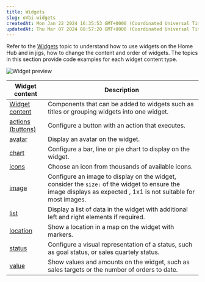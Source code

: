 ```yaml
---
title: Widgets
slug: oVbi-widgets
createdAt: Mon Jan 22 2024 16:35:53 GMT+0000 (Coordinated Universal Time)
updatedAt: Thu Mar 07 2024 08:57:20 GMT+0000 (Coordinated Universal Time)
---
```


Refer to the [Widgets](https://docs.jigx.com/widgets) topic to understand how to use widgets on the Home Hub and in jigs, how to change the content and order of widgets. The topics in this section provide code examples for each widget content type.

![Widget preview](https://archbee-image-uploads.s3.amazonaws.com/x7vdIDH6-ScTprfmi2XXX/ak9Nu4RoWB0o-2TsxbgmZ_widgets.png "Widgets preview")

| **Widget content**                                         | **Description**                                                                                                                                                 |
| ---------------------------------------------------------- | --------------------------------------------------------------------------------------------------------------------------------------------------------------- |
| [Widget content](<./Widgets/Content widget components.md>) | Components that can be added to widgets such as titles or grouping widgets into one widget.                                                                     |
| [actions (buttons)](<./Widgets/actions _buttons_.md>)      | Configure a button with an action that executes.       |
| [avatar](./Widgets/avatar.md)                              | Display an avatar on the widget.                       |
| [chart](./Widgets/chart.md)                                | Configure a bar, line or pie chart to display on the widget.    |
| [icons](https://docs.jigx.com/jigx-icons)                  | Choose an icon from thousands of available icons.         |
| [image](./Widgets/image.md)                                | Configure an image to display on the widget, consider the `size:` of the widget to ensure the image displays as expected , 1x1 is not suitable for most images. |
| [list](./Widgets/list.md)                                  | Display a list of data in the widget with additional left and right elements if required.                                                                       |
| [location](./Widgets/location.md)                          | Show a location in a map on the widget with markers.    |
| [status](./Widgets/status.md)                              | Configure a visual representation of a status, such as goal status, or sales quartely status.                                                                   |
| [value](./Widgets/value.md)                                | Show values and amounts on the widget, such as sales targets or the number of orders to date.                                                                   |

